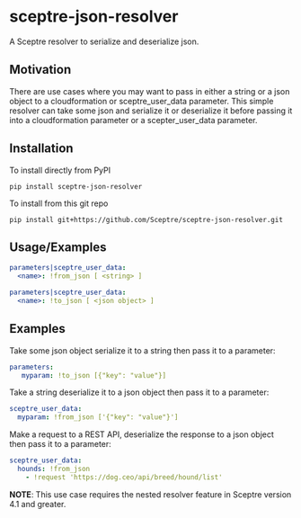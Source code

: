 # sceptre-json-resolver

A Sceptre resolver to serialize and deserialize json.

## Motivation

There are use cases where you may want to pass in either a string
or a json object to a cloudformation or sceptre_user_data parameter.
This simple resolver can take some json and serialize it or deserialize
it before passing it into a cloudformation parameter or a
scepter_user_data parameter.

## Installation

To install directly from PyPI
```shell
pip install sceptre-json-resolver
```

To install from this git repo
```shell
pip install git+https://github.com/Sceptre/sceptre-json-resolver.git
```

## Usage/Examples

```yaml
parameters|sceptre_user_data:
  <name>: !from_json [ <string> ]

parameters|sceptre_user_data:
  <name>: !to_json [ <json object> ]
```

## Examples

Take some json object serialize it to a string then pass it to a parameter:
```yaml
parameters:
   myparam: !to_json [{"key": "value"}]
```

Take a string deserialize it to a json object then pass it to a parameter:
```yaml
sceptre_user_data:
  myparam: !from_json ['{"key": "value"}']
```

Make a request to a REST API, deserialize the response to a json object
then pass it to a parameter:
```yaml
sceptre_user_data:
  hounds: !from_json
    - !request 'https://dog.ceo/api/breed/hound/list'
```
__NOTE__: This use case requires the nested resolver feature in
Sceptre version 4.1 and greater.
